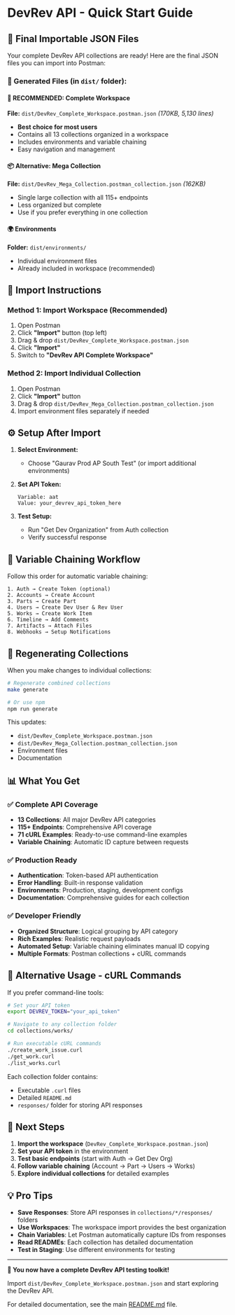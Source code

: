 # DevRev API - Quick Start Guide

## 🎯 Final Importable JSON Files

Your complete DevRev API collections are ready! Here are the final JSON files you can import into Postman:

### 📁 Generated Files (in `dist/` folder):

#### 🌟 **RECOMMENDED: Complete Workspace**
**File:** `dist/DevRev_Complete_Workspace.postman.json` *(170KB, 5,130 lines)*
- **Best choice for most users**
- Contains all 13 collections organized in a workspace
- Includes environments and variable chaining
- Easy navigation and management

#### 📦 **Alternative: Mega Collection**
**File:** `dist/DevRev_Mega_Collection.postman_collection.json` *(162KB)*
- Single large collection with all 115+ endpoints
- Less organized but complete
- Use if you prefer everything in one collection

#### 🌍 **Environments**
**Folder:** `dist/environments/`
- Individual environment files
- Already included in workspace (recommended)

## 🚀 Import Instructions

### Method 1: Import Workspace (Recommended)
1. Open Postman
2. Click **"Import"** button (top left)
3. Drag & drop `dist/DevRev_Complete_Workspace.postman.json`
4. Click **"Import"**
5. Switch to **"DevRev API Complete Workspace"**

### Method 2: Import Individual Collection
1. Open Postman
2. Click **"Import"** button
3. Drag & drop `dist/DevRev_Mega_Collection.postman_collection.json`
4. Import environment files separately if needed

## ⚙️ Setup After Import

1. **Select Environment:**
   - Choose "Gaurav Prod AP South Test" (or import additional environments)

2. **Set API Token:**
   ```
   Variable: aat
   Value: your_devrev_api_token_here
   ```

3. **Test Setup:**
   - Run "Get Dev Organization" from Auth collection
   - Verify successful response

## 🔗 Variable Chaining Workflow

Follow this order for automatic variable chaining:

```
1. Auth → Create Token (optional)
2. Accounts → Create Account
3. Parts → Create Part  
4. Users → Create Dev User & Rev User
5. Works → Create Work Item
6. Timeline → Add Comments
7. Artifacts → Attach Files
8. Webhooks → Setup Notifications
```

## 🔄 Regenerating Collections

When you make changes to individual collections:

```bash
# Regenerate combined collections
make generate

# Or use npm
npm run generate
```

This updates:
- `dist/DevRev_Complete_Workspace.postman.json`
- `dist/DevRev_Mega_Collection.postman_collection.json`
- Environment files
- Documentation

## 📊 What You Get

### ✅ **Complete API Coverage**
- **13 Collections**: All major DevRev API categories
- **115+ Endpoints**: Comprehensive API coverage
- **71 cURL Examples**: Ready-to-use command-line examples
- **Variable Chaining**: Automatic ID capture between requests

### ✅ **Production Ready**
- **Authentication**: Token-based API authentication
- **Error Handling**: Built-in response validation
- **Environments**: Production, staging, development configs
- **Documentation**: Comprehensive guides for each collection

### ✅ **Developer Friendly**
- **Organized Structure**: Logical grouping by API category
- **Rich Examples**: Realistic request payloads
- **Automated Setup**: Variable chaining eliminates manual ID copying
- **Multiple Formats**: Postman collections + cURL commands

## 📁 Alternative Usage - cURL Commands

If you prefer command-line tools:

```bash
# Set your API token
export DEVREV_TOKEN="your_api_token"

# Navigate to any collection folder
cd collections/works/

# Run executable cURL commands
./create_work_issue.curl
./get_work.curl
./list_works.curl
```

Each collection folder contains:
- Executable `.curl` files
- Detailed `README.md` 
- `responses/` folder for storing API responses

## 🎯 Next Steps

1. **Import the workspace** (`DevRev_Complete_Workspace.postman.json`)
2. **Set your API token** in the environment
3. **Test basic endpoints** (start with Auth → Get Dev Org)
4. **Follow variable chaining** (Account → Part → Users → Works)
5. **Explore individual collections** for detailed examples

## 💡 Pro Tips

- **Save Responses**: Store API responses in `collections/*/responses/` folders
- **Use Workspaces**: The workspace import provides the best organization
- **Chain Variables**: Let Postman automatically capture IDs from responses
- **Read READMEs**: Each collection has detailed documentation
- **Test in Staging**: Use different environments for testing

---

**🎉 You now have a complete DevRev API testing toolkit!**

Import `dist/DevRev_Complete_Workspace.postman.json` and start exploring the DevRev API.

For detailed documentation, see the main [README.md](README.md) file.
